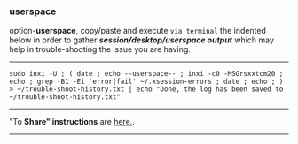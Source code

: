 ### userspace
option-**userspace**, 
copy/paste and execute `via terminal` the indented below in order to gather **_session/desktop/userspace output_** which may help in trouble-shooting the issue you are having.
***
`
sudo inxi -U ;
(
  date ;
  echo --userspace-- ;
  inxi -c0 -MSGrsxxtcm20 ;
  echo ;
  grep -B1 -Ei 'error|fail' ~/.xsession-errors ;
  date ;
  echo ;
  ) > ~/trouble-shoot-history.txt | echo "Done, the log has been saved to ~/trouble-shoot-history.txt"
  `
***
"To **Share" instructions** are [here.](https://github.com/two-dogs/the-kennel/blob/master/to-share.md).
***
